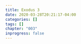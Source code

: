 ```yaml
---
title: Exodus 3
date: 2020-03-28T20:21:17-04:00
categories: []
tags: []
chapter: "003"
inprogress: false
---
```


